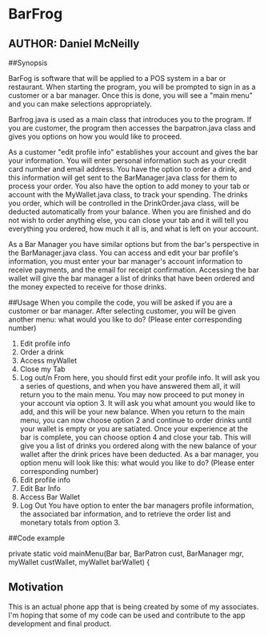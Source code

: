 # BarFrog
## AUTHOR: Daniel McNeilly

##Synopsis

BarFog is software that will be applied to a POS system in a bar or restaurant.  When starting the program, you will be prompted to sign in as a customer or a bar manager.  Once this is done, you will see a "main menu" and you can make selections appropriately.  

Barfrog.java is used as a main class that introduces you to the program.  If you are customer, the program then accesses the barpatron.java class and gives you options on how you would like to proceed.

As a customer "edit profile info" establishes your account and gives the bar your information.  You will enter personal information such as your credit card number and email address.  You have the option to order a drink, and this information will get sent to the BarManager.java class for them to process your order.  You also have the option to add money to your tab or account with the MyWallet.java class, to track your spending.  The drinks you order, which will be controlled in the DrinkOrder.java class, will be deducted automatically from your balance.  When you are finished and do not wish to order anything else, you can close your tab and it will tell you everything you ordered, how much it all is, and what is left on your account.  

As a Bar Manager you have similar options but from the bar's perspective in the BarManager.java class. You can access and edit your bar profile's information, you must enter your bar manager's account information to receive payments, and the email for receipt confirmation. Accessing the bar wallet will give the bar manager a list of drinks that have been ordered and the money expected to receive for those drinks.

##Usage
When you compile the code, you will be asked if you are a customer or bar manager.  After selecting customer, you will be given another menu: 
what would you like to do? (Please enter corresponding number) 
1. Edit profile info 
2. Order a drink 
3. Access myWallet 
4. Close my Tab
5. Log out/n
From here, you should first edit your profile info.  It will ask you a series of questions, and when you have answered them all, it will return you to the main menu.  You may now proceed to put money in your account via option 3.  It will ask you what amount you would like to add, and this will be your new balance.  When you return to the main menu, you can now choose option 2 and continue to order drinks until your wallet is empty or you are satiated.  Once your experience at the bar is complete, you can choose option 4 and close your tab.  This will give you a list of drinks you ordered along with the new balance of your wallet after the drink prices have been deducted.
As a bar manager, you option menu will look like this:
what would you like to do? (Please enter corresponding number) 
1. Edit profile info 
2. Edit Bar Info 
3. Access Bar Wallet 
4. Log Out 
You have option to enter the bar managers profile information, the associated bar information, and to retrieve the order list and monetary totals from option 3.

 
##Code example

private static void mainMenu(Bar bar, BarPatron cust, BarManager mgr, myWallet custWallet, myWallet barWallet) {
		
		
## Motivation

This is an actual phone app that is being created by some of my associates.  I'm hoping that some of my code can be used and contribute to the app development and final product. 
